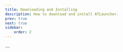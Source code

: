 ```yaml
---
title: Downloading and Installing
description: How to download and install ATLauncher.
prev: true
next: true
sidebar:
    order: 2
---
```


....